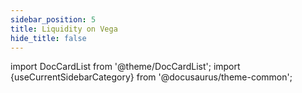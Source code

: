 ```yaml
---
sidebar_position: 5
title: Liquidity on Vega
hide_title: false
---
```

import DocCardList from '@theme/DocCardList';
import {useCurrentSidebarCategory} from '@docusaurus/theme-common';

<DocCardList items={useCurrentSidebarCategory().items}/>